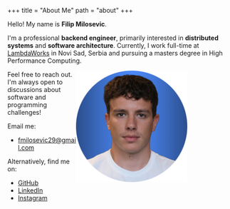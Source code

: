 +++
title = "About Me"
path = "about"
+++

Hello! My name is **Filip Milosevic**. 

I'm a professional **backend engineer**, primarily interested in **distributed systems** and **software architecture**. 
Currently, I work full-time at [LambdaWorks](https://www.lambdaworks.io/) in Novi Sad, Serbia and pursuing a masters degree in High Performance Computing.

<img src="/profile.png" alt="Profile image" style="float: right; margin-right: 100px; width: 250px;">

Feel free to reach out. I'm always open to discussions about software and programming challenges!


Email me:
- [fmilosevic29@gmail.com](mailto:fmilosevic29@gmail.com)

Alternatively, find me on:

- [GitHub](https://github.com/filipmilo)
- [LinkedIn](https://www.linkedin.com/in/filip-milosevic-740a01207/)
- [Instagram](https://www.instagram.com/milosevicf/)
